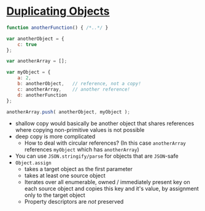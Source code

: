 # [Duplicating Objects](https://github.com/getify/You-Dont-Know-JS/blob/master/this%20%26%20object%20prototypes/ch3.md#duplicating-objects)

```javascript
function anotherFunction() { /*..*/ }

var anotherObject = {
	c: true
};

var anotherArray = [];

var myObject = {
	a: 2,
	b: anotherObject,	// reference, not a copy!
	c: anotherArray,	// another reference!
	d: anotherFunction
};

anotherArray.push( anotherObject, myObject );
```

* shallow copy would basically be another object that shares references where copying non-primitive values is not possible
* deep copy is more complicated
  * How to deal with circular references? (In this case `anotherArray` references `myObject` which has `anotherArray`)
* You can use `JSON.stringify/parse` for objects that are `JSON`-safe
* `Object.assign`
  * takes a target object as the first parameter
  * takes at least one source object
  * Iterates over all enumerable, owned / immediately present key on each source object and copies this key and it's value, by assignment only to the target object
  * Property descriptors are *not* preserved
